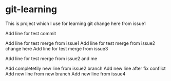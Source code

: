 # git-learning
This is project which I use for learning git change here from issue1

Add line for test commit

Add line for test merge from issue1
Add line for test merge from issue2 change here
Add line for test merge from issue3

Add line for test merge from issue2 and me

Add completetily new line from issue2 branch
Add new line after fix conflict
Add new line from new branch
Add new line from issue4
